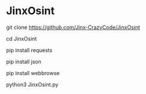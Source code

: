 # JinxOsint

git clone https://github.com/Jinx-CrazyCode/JinxOsint

cd JinxOsint

pip install requests

pip install json

pip install webbrowse

python3 JinxOsint.py
